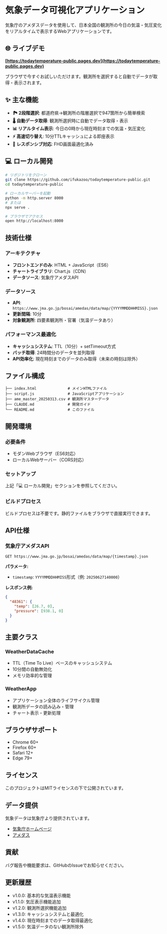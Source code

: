 # 気象データ可視化アプリケーション

気象庁のアメダスデータを使用して、日本全国の観測所の今日の気温・気圧変化をリアルタイムで表示するWebアプリケーションです。

## 🌐 ライブデモ

**[https://todaytemperature-public.pages.dev](https://todaytemperature-public.pages.dev)**

ブラウザで今すぐお試しいただけます。観測所を選択すると自動でデータが取得・表示されます。

## ✨ 主な機能

- **🏞️ 2段階選択**: 都道府県→観測所の階層選択で947箇所から簡単検索
- **🌡️ 自動データ取得**: 観測所選択時に自動でデータ取得・表示
- **📊 リアルタイム表示**: 今日の0時から現在時刻までの気温・気圧変化
- **⚡ 高速切り替え**: 10分TTLキャッシュによる即座表示
- **📱 レスポンシブ対応**: FHD画面最適化済み

## 💻 ローカル開発

```bash
# リポジトリをクローン
git clone https://github.com/ifukazoo/todaytemperature-public.git
cd todaytemperature-public

# ローカルサーバーを起動
python -m http.server 8000
# または
npx serve .

# ブラウザでアクセス
open http://localhost:8000
```

## 技術仕様

### アーキテクチャ

- **フロントエンドのみ**: HTML + JavaScript（ES6）
- **チャートライブラリ**: Chart.js（CDN）
- **データソース**: 気象庁アメダスAPI

### データソース

- **API**: `https://www.jma.go.jp/bosai/amedas/data/map/{YYYYMMDDHHMISS}.json`
- **更新間隔**: 10分
- **対象観測所**: 四要素観測所・官署（気温データあり）

### パフォーマンス最適化

- **キャッシュシステム**: TTL（10分）+ setTimeout方式
- **バッチ取得**: 24時間分のデータを並列取得
- **API効率化**: 現在時刻までのデータのみ取得（未来の時刻は除外）

## ファイル構成

```text
├── index.html              # メインHTMLファイル
├── script.js               # JavaScriptアプリケーション
├── ame_master_20250313.csv # 観測所マスターデータ
├── CLAUDE.md               # 開発ガイド
└── README.md               # このファイル
```

## 開発環境

### 必要条件

- モダンWebブラウザ（ES6対応）
- ローカルWebサーバー（CORS対応）

### セットアップ

上記「💻 ローカル開発」セクションを参照してください。

### ビルドプロセス

ビルドプロセスは不要です。静的ファイルをブラウザで直接実行できます。

## API仕様

### 気象庁アメダスAPI

```text
GET https://www.jma.go.jp/bosai/amedas/data/map/{timestamp}.json
```

**パラメータ:**

- `timestamp`: `YYYYMMDDHHMISS`形式（例: `20250627140000`）

**レスポンス例:**

```json
{
  "48361": {
    "temp": [26.7, 0],
    "pressure": [938.1, 0]
  }
}
```

## 主要クラス

### WeatherDataCache

- TTL（Time To Live）ベースのキャッシュシステム
- 10分間の自動無効化
- メモリ効率的な管理

### WeatherApp

- アプリケーション全体のライフサイクル管理
- 観測所データの読み込み・管理
- チャート表示・更新処理

## ブラウザサポート

- Chrome 60+
- Firefox 60+
- Safari 12+
- Edge 79+

## ライセンス

このプロジェクトはMITライセンスの下で公開されています。

## データ提供

気象データは気象庁より提供されています。

- [気象庁ホームページ](https://www.jma.go.jp/)
- [アメダス](https://www.jma.go.jp/jma/kishou/know/amedas/ame_master.pdf)

## 貢献

バグ報告や機能要求は、GitHubのIssueでお知らせください。

## 更新履歴

- v1.0.0: 基本的な気温表示機能
- v1.1.0: 気圧表示機能追加
- v1.2.0: 観測所選択機能追加
- v1.3.0: キャッシュシステムと最適化
- v1.4.0: 現在時刻までのデータ取得最適化
- v1.5.0: 気温データのない観測所除外
